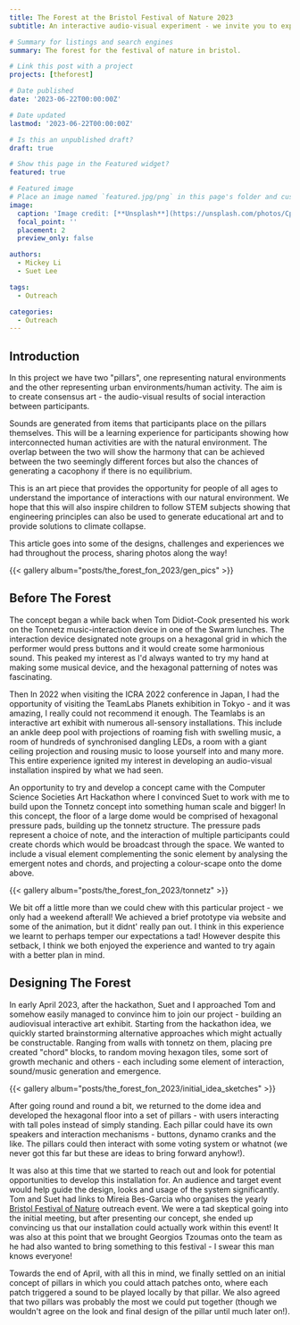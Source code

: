 ```yaml
---
title: The Forest at the Bristol Festival of Nature 2023
subtitle: An interactive audio-visual experiment - we invite you to explore the sounds of nature vs. urban environments and create as a collective a soundscape harmonizing the two, often, opposing forces. The story of its initial conception, design, development, implementation and installation for the public.

# Summary for listings and search engines
summary: The forest for the festival of nature in bristol.

# Link this post with a project
projects: [theforest]

# Date published
date: '2023-06-22T00:00:00Z'

# Date updated
lastmod: '2023-06-22T00:00:00Z'

# Is this an unpublished draft?
draft: true

# Show this page in the Featured widget?
featured: true

# Featured image
# Place an image named `featured.jpg/png` in this page's folder and customize its options here.
image:
  caption: 'Image credit: [**Unsplash**](https://unsplash.com/photos/CpkOjOcXdUY)'
  focal_point: ''
  placement: 2
  preview_only: false

authors:
  - Mickey Li
  - Suet Lee

tags:
  - Outreach

categories:
  - Outreach
---
```


## Introduction

In this project we have two "pillars", one representing natural environments and the other representing urban environments/human activity. The aim is to create consensus art - the audio-visual results of social interaction between participants.

Sounds are generated from items that participants place on the pillars themselves. This will be a learning experience for participants showing how interconnected human activities are with the natural environment. The overlap between the two will show the harmony that can be achieved between the two seemingly different forces but also the chances of generating a cacophony if there is no equilibrium.

This is an art piece that provides the opportunity for people of all ages to understand the importance of interactions with our natural environment. We hope that this will also inspire children to follow STEM subjects showing that engineering principles can also be used to generate educational art and to provide solutions to climate collapse.

This article goes into some of the designs, challenges and experiences we had throughout the process, sharing photos along the way!

{{< gallery album="posts/the_forest_fon_2023/gen_pics" >}}

## Before The Forest

The concept began a while back when Tom Didiot-Cook presented his work on the Tonnetz music-interaction device in one of the Swarm lunches. The interaction device designated note groups on a hexagonal grid in which the performer would press buttons and it would create some harmonious sound. This peaked my interest as I'd always wanted to try my hand at making some musical device, and the hexagonal patterning of notes was fascinating.

Then In 2022 when visiting the ICRA 2022 conference in Japan, I had the opportunity of visiting the TeamLabs Planets exhibition in Tokyo - and it was amazing, I really could not recommend it enough. The Teamlabs is an interactive art exhibit with numerous all-sensory installations. This include an ankle deep pool with projections of roaming fish with swelling music, a room of hundreds of synchronised dangling LEDs, a room with a giant ceiling projection and rousing music to loose yourself into and many more. This entire experience ignited my interest in developing an audio-visual installation inspired by what we had seen.

An opportunity to try and develop a concept came with the Computer Science Societies Art Hackathon where I convinced Suet to work with me to build upon the Tonnetz concept into something human scale and bigger! In this concept, the floor of a large dome would be comprised of hexagonal pressure pads, building up the tonnetz structure. The pressure pads represent a choice of note, and the interaction of multiple participants could create chords which would be broadcast through the space. We wanted to include a visual element complementing the sonic element by analysing the emergent notes and chords, and projecting a colour-scape onto the dome above.

{{< gallery album="posts/the_forest_fon_2023/tonnetz" >}}

We bit off a little more than we could chew with this particular project - we only had a weekend afterall! We achieved a brief prototype via website and some of the animation, but it didnt' really pan out. I think in this experience we learnt to perhaps temper our expectations a tad! However despite this setback, I think we both enjoyed the experience and wanted to try again with a better plan in mind.

## Designing The Forest

In early April 2023, after the hackathon, Suet and I approached Tom and somehow easily managed to convince him to join our project - building an audiovisual interactive art exhibit. Starting from the hackathon idea, we quickly started brainstorming alternative approaches which might actually be constructable. Ranging from walls with tonnetz on them, placing pre created "chord" blocks, to random moving hexagon tiles, some sort of growth mechanic and others - each including some element of interaction, sound/music generation and emergence.

{{< gallery album="posts/the_forest_fon_2023/initial_idea_sketches" >}}

After going round and round a bit, we returned to the dome idea and developed the hexagonal floor into a set of pillars - with users interacting with tall poles instead of simply standing. Each pillar could have its own speakers and interaction mechanisms - buttons, dynamo cranks and the like. The pillars could then interact with some voting system or whatnot (we never got this far but these are ideas to bring forward anyhow!).

It was also at this time that we started to reach out and look for potential opportunities to develop this installation for. An audience and target event would help guide the design, looks and usage of the system significantly. Tom and Suet had links to Mireia Bes-Garcia who organises the yearly [Bristol Festival of Nature](https://www.bnhc.org.uk/festival-of-nature/) outreach event. We were a tad skeptical going into the initial meeting, but after presenting our concept, she ended up convincing us that our installation could actually work within this event! It was also at this point that we brought Georgios Tzoumas onto the team as he had also wanted to bring something to this festival - I swear this man knows everyone!

Towards the end of April, with all this in mind, we finally settled on an initial concept of pillars in which you could attach patches onto, where each patch triggered a sound to be played locally by that pillar. We also agreed that two pillars was probably the most we could put together (though we wouldn't agree on the look and final design of the pillar until much later on!).